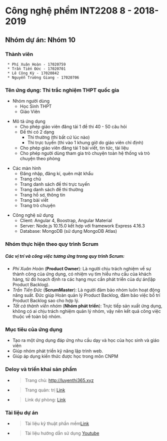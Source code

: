 
# Công nghệ phềm INT2208 8 - 2018-2019 
## Nhóm dự án: Nhóm 10
### Thành viên
```
 * Phí Xuân Hoàn - 17020759
 * Trần Tiến Đức - 17020701
 * Lê Công Kỳ - 17020842
 * Nguyễn Trường Giang - 17020706
```
### Tên ứng dụng: Thi trắc nghiệm THPT quốc gia
<ul>
  <li>Nhóm người dùng
    <ul>
      <li>Học Sinh THPT</li>
      <li>Giáo Viên </li>
    </ul>
  </li>
</ul>

<ul>
  <li>Mô tả ứng dụng
    <ul>
      <li>Cho phép giáo viên đăng tải 1 đề thi 40 - 50 câu hỏi</li>
      <li>Đề thi có 2 dạng 
        <ul>
          <li>Thi thường (thi bất cứ lúc nào)</li>
          <li>Thi trực tuyến (thi vào 1 khung giờ do giáo viên chỉ định)</li>
        </ul>
      </li>
      <li>Cho phép giáo viên đăng tải 1 bài viết, tin tức, tài liệu</li>
      <li>Cho phép người dùng tham gia trò chuyện toàn hệ thống và trò chuyện theo phòng</li>
    </ul>
  </li>
</ul>

<ul>
  <li>Các màn hình
    <ul>
      <li>Đăng nhập, đăng kí, quên mật khẩu</li>
      <li>Trang chủ </li>
      <li>Trang danh sách đề thi trực tuyến </li>
      <li>Trang danh sách đề thi thường </li>
      <li>Trang hồ sơ, thông tin </li>
      <li>Trang bài viết </li>
      <li>Trang trò chuyện </li>
    </ul>
  </li>
</ul>

<ul>
  <li>Công nghệ sử dụng
    <ul>
      <li>Client: Angular 4, Boostrap, Angular Material </li>
      <li>Server: Node.js 10.15.0 kết hợp với framework Express 4.16.3 </li>
      <li>Database: MongoDB (sử dụng MongoDB Atlas) </li>
    </ul>
  </li>
</ul>

### Nhóm thực hiện theo quy trình Scrum
##### Các vị trí và công việc tương ứng trong quy trình Scrum:
* <i>Phí Xuân Hoàn</i> (<b>Product Owner</b>): Là người chịu trách nghiệm về sự thành công của ứng dụng, có nhiệm vụ tìm hiểu nhu cầu của khách hàng, từ đó hoạch định ra các hạng mục cần phát triển của dự án(lập Product Backlog).
* <i>Trần Tiến Đức</i> (<b>ScrumMaster</b>): Là người đảm bảo nhóm luôn hoạt động năng suất. Đức giúp Hoàn quản lý Product Backlog, đảm bảo việc bố trí Product Backlog sao cho hợp lý. 
* <i>Tất cả thành viên nhóm</i> (<b>Nhóm phát triển</b>): Trực tiếp sản xuất ứng dụng, không có ai chịu trách nghiệm quản lý nhóm, vậy nên kết quả công việc thuộc về toàn bộ nhóm. 

### Mục tiêu của ứng dụng
 - Tạo ra một ứng dụng đáp ứng nhu cầu dạy và học của học sinh và giáo viên
 - Giúp nhóm phát triển kỹ năng lập trình web.
 - Giúp áp dụng kiến thức được học trong môn CNPM
 ### Deloy và triển khai sản phẩm
  + >Trang chủ: http://luyenthi365.xyz
  + >Trang quản: trị [Link](http://webthi-angular.s3-website-ap-southeast-1.amazonaws.com)
  + >Link dự phòng: [Link](http://luyenthi365.xyz.s3-website-ap-southeast-1.amazonaws.com)
 
### Tài liệu dự án
  + >Tài liệu kỹ thuật phần mềm[Link]()
  + >Tài liệu hướng dẫn sử dụng [Youtube]()
